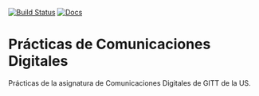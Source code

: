 [![Build Status](https://travis-ci.org/Bigomby/practicas-comdig.svg?branch=master)](https://travis-ci.org/Bigomby/practicas-comdig)
[![Docs](https://img.shields.io/badge/Web-Cookbook-blue.svg)](http://bigomby.github.io/practicas-comdig/)

# Prácticas de Comunicaciones Digitales

Prácticas de la asignatura de Comunicaciones Digitales de GITT de la US.
